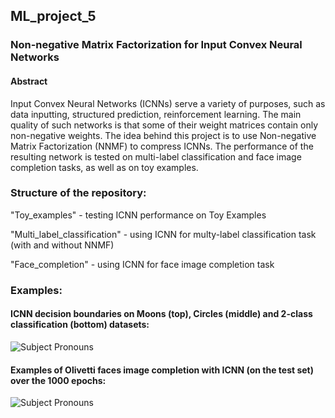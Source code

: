 
## ML_project_5
### Non-negative Matrix Factorization for Input Convex Neural Networks

#### Abstract
Input Convex Neural Networks (ICNNs) serve a variety of purposes, such as data inputting, structured prediction, reinforcement learning. The main quality of such networks is that some of their weight matrices contain only non-negative weights. The idea behind this project is to use Non-negative Matrix Factorization (NNMF) to compress ICNNs. The performance of the resulting network is tested on multi-label classification and face image completion tasks, as well as on toy examples.

### Structure of the repository:

  "Toy_examples" - testing ICNN performance on Toy Examples
  
  "Multi_label_classification" - using ICNN for multy-label classification task (with and without NNMF)
  
  "Face_completion" - using ICNN for face image completion task

### Examples:

#### ICNN decision boundaries on Moons (top), Circles (middle) and 2-class classification (bottom) datasets:
<img
src="https://github.com/ffuntik/ML_project_5/blob/master/pictures/TOY1.png"
max-width=50%;
raw=true
alt="Subject Pronouns"
style="margin-right: 10px;"
/>



#### Examples of Olivetti faces image completion with ICNN (on the test set) over the 1000 epochs:
<img
src="https://github.com/ffuntik/ML_project_5/blob/master/pictures/faces-4.png"
max-width=50%;
raw=true
alt="Subject Pronouns"
style="margin-right: 10px;"
/>
